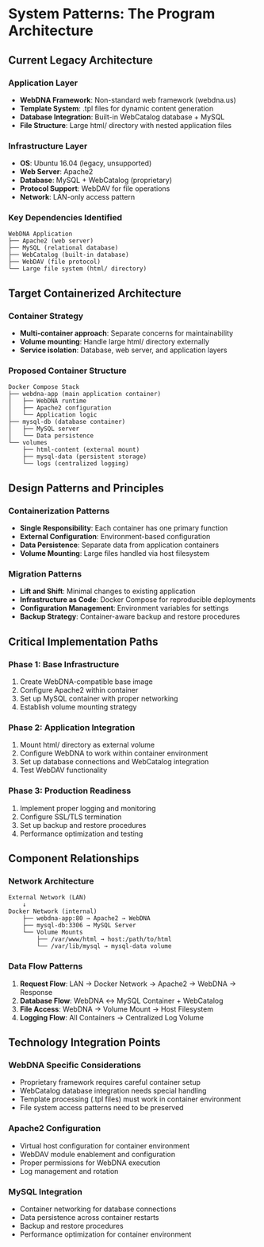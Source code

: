 # System Patterns: The Program Architecture

## Current Legacy Architecture
### Application Layer
- **WebDNA Framework**: Non-standard web framework (webdna.us)
- **Template System**: .tpl files for dynamic content generation
- **Database Integration**: Built-in WebCatalog database + MySQL
- **File Structure**: Large html/ directory with nested application files

### Infrastructure Layer
- **OS**: Ubuntu 16.04 (legacy, unsupported)
- **Web Server**: Apache2
- **Database**: MySQL + WebCatalog (proprietary)
- **Protocol Support**: WebDAV for file operations
- **Network**: LAN-only access pattern

### Key Dependencies Identified
```
WebDNA Application
├── Apache2 (web server)
├── MySQL (relational database)
├── WebCatalog (built-in database)
├── WebDAV (file protocol)
└── Large file system (html/ directory)
```

## Target Containerized Architecture
### Container Strategy
- **Multi-container approach**: Separate concerns for maintainability
- **Volume mounting**: Handle large html/ directory externally
- **Service isolation**: Database, web server, and application layers

### Proposed Container Structure
```
Docker Compose Stack
├── webdna-app (main application container)
│   ├── WebDNA runtime
│   ├── Apache2 configuration
│   └── Application logic
├── mysql-db (database container)
│   ├── MySQL server
│   └── Data persistence
└── volumes
    ├── html-content (external mount)
    ├── mysql-data (persistent storage)
    └── logs (centralized logging)
```

## Design Patterns and Principles
### Containerization Patterns
- **Single Responsibility**: Each container has one primary function
- **External Configuration**: Environment-based configuration
- **Data Persistence**: Separate data from application containers
- **Volume Mounting**: Large files handled via host filesystem

### Migration Patterns
- **Lift and Shift**: Minimal changes to existing application
- **Infrastructure as Code**: Docker Compose for reproducible deployments
- **Configuration Management**: Environment variables for settings
- **Backup Strategy**: Container-aware backup and restore procedures

## Critical Implementation Paths
### Phase 1: Base Infrastructure
1. Create WebDNA-compatible base image
2. Configure Apache2 within container
3. Set up MySQL container with proper networking
4. Establish volume mounting strategy

### Phase 2: Application Integration
1. Mount html/ directory as external volume
2. Configure WebDNA to work within container environment
3. Set up database connections and WebCatalog integration
4. Test WebDAV functionality

### Phase 3: Production Readiness
1. Implement proper logging and monitoring
2. Configure SSL/TLS termination
3. Set up backup and restore procedures
4. Performance optimization and testing

## Component Relationships
### Network Architecture
```
External Network (LAN)
    ↓
Docker Network (internal)
    ├── webdna-app:80 → Apache2 → WebDNA
    ├── mysql-db:3306 → MySQL Server
    └── Volume Mounts
        ├── /var/www/html → host:/path/to/html
        └── /var/lib/mysql → mysql-data volume
```

### Data Flow Patterns
1. **Request Flow**: LAN → Docker Network → Apache2 → WebDNA → Response
2. **Database Flow**: WebDNA ↔ MySQL Container + WebCatalog
3. **File Access**: WebDNA → Volume Mount → Host Filesystem
4. **Logging Flow**: All Containers → Centralized Log Volume

## Technology Integration Points
### WebDNA Specific Considerations
- Proprietary framework requires careful container setup
- WebCatalog database integration needs special handling
- Template processing (.tpl files) must work in container environment
- File system access patterns need to be preserved

### Apache2 Configuration
- Virtual host configuration for container environment
- WebDAV module enablement and configuration
- Proper permissions for WebDNA execution
- Log management and rotation

### MySQL Integration
- Container networking for database connections
- Data persistence across container restarts
- Backup and restore procedures
- Performance optimization for container environment

